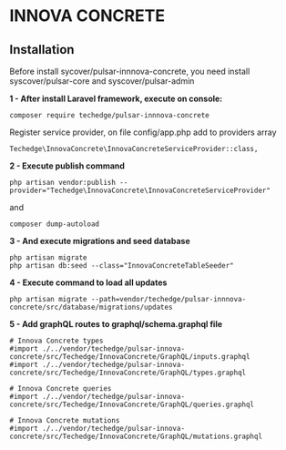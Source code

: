 # INNOVA CONCRETE

## Installation

Before install sycover/pulsar-innnova-concrete, you need install syscover/pulsar-core and syscover/pulsar-admin

**1 - After install Laravel framework, execute on console:**
```
composer require techedge/pulsar-innnova-concrete
```

Register service provider, on file config/app.php add to providers array
```
Techedge\InnovaConcrete\InnovaConcreteServiceProvider::class,
```

**2 - Execute publish command**
```
php artisan vendor:publish --provider="Techedge\InnovaConcrete\InnovaConcreteServiceProvider"
```
and
```
composer dump-autoload
```

**3 - And execute migrations and seed database**
```
php artisan migrate
php artisan db:seed --class="InnovaConcreteTableSeeder"
```

**4 - Execute command to load all updates**
```
php artisan migrate --path=vendor/techedge/pulsar-innnova-concrete/src/database/migrations/updates
```

**5 - Add graphQL routes to graphql/schema.graphql file**
```
# Innova Concrete types
#import ./../vendor/techedge/pulsar-innova-concrete/src/Techedge/InnovaConcrete/GraphQL/inputs.graphql
#import ./../vendor/techedge/pulsar-innova-concrete/src/Techedge/InnovaConcrete/GraphQL/types.graphql

# Innova Concrete queries
#import ./../vendor/techedge/pulsar-innova-concrete/src/Techedge/InnovaConcrete/GraphQL/queries.graphql

# Innova Concrete mutations
#import ./../vendor/techedge/pulsar-innova-concrete/src/Techedge/InnovaConcrete/GraphQL/mutations.graphql
```
